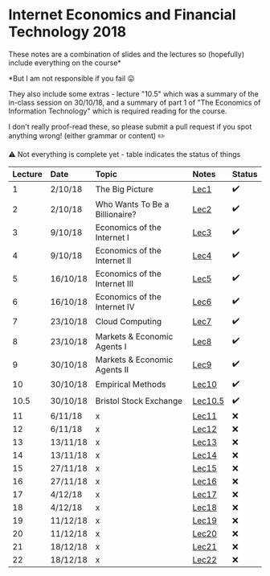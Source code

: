 # Internet Economics and Financial Technology 2018

These notes are a combination of slides and the lectures so (hopefully) include everything on the course*

*But I am not responsible if you fail 😛

They also include some extras - lecture "10.5" which was a summary of the in-class session on 30/10/18, and a summary of part 1 of "The Economics of Information Technology" which is required reading for the course.

I don't really proof-read these, so please submit a pull request if you spot anything wrong! (either grammar or content) ✏️

⚠️ Not everything is complete yet - table indicates the status of things

|Lecture|Date|Topic|Notes|Status|
|:--|:--|:--|:--|:--|
|1|2/10/18|The Big Picture|[Lec1](Notes/Lecture1.md)|✔️|
|2|2/10/18|Who Wants To Be a Billionaire?|[Lec2](Notes/Lecture2.md)|✔️|
|3|9/10/18|Economics of the Internet I|[Lec3](Notes/Lecture3.md)|✔️|
|4|9/10/18|Economics of the Internet II|[Lec4](Notes/Lecture4.md)|✔️|
|5|16/10/18|Economics of the Internet III|[Lec5](Notes/Lecture5.md)|✔️|
|6|16/10/18|Economics of the Internet IV|[Lec6](Notes/Lecture6.md)|✔️|
|7|23/10/18|Cloud Computing|[Lec7](Notes/Lecture7.md)|✔️|
|8|23/10/18|Markets & Economic Agents I|[Lec8](Notes/Lecture8.md)|✔️|
|9|30/10/18|Markets & Economic Agents II|[Lec9](Notes/Lecture9.md)|✔️|
|10|30/10/18|Empirical Methods|[Lec10](Notes/Lecture10.md)|✔️|
|10.5|30/10/18|Bristol Stock Exchange|[Lec10.5](Notes/Lecture105.md)|✔️|
|11|6/11/18|x|[Lec11](Notes/Lecture11.md)|❌|
|12|6/11/18|x|[Lec12](Notes/Lecture12.md)|❌|
|13|13/11/18|x|[Lec13](Notes/Lecture13.md)|❌|
|14|13/11/18|x|[Lec14](Notes/Lecture14.md)|❌|
|15|27/11/18|x|[Lec15](Notes/Lecture15.md)|❌|
|16|27/11/18|x|[Lec16](Notes/Lecture16.md)|❌|
|17|4/12/18|x|[Lec17](Notes/Lecture17.md)|❌|
|18|4/12/18|x|[Lec18](Notes/Lecture18.md)|❌|
|19|11/12/18|x|[Lec19](Notes/Lecture19.md)|❌|
|20|11/12/18|x|[Lec20](Notes/Lecture20.md)|❌|
|21|18/12/18|x|[Lec21](Notes/Lecture21.md)|❌|
|22|18/12/18|x|[Lec22](Notes/Lecture22.md)|❌|
